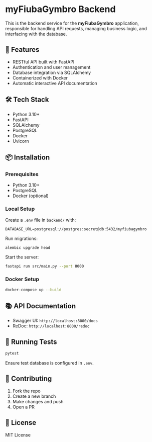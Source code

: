 # myFiubaGymbro Backend

This is the backend service for the **myFiubaGymbro** application, responsible for handling API requests, managing business logic, and interfacing with the database.

## 🚀 Features

- RESTful API built with FastAPI
- Authentication and user management
- Database integration via SQLAlchemy
- Containerized with Docker
- Automatic interactive API documentation

## 🛠 Tech Stack

- Python 3.10+
- FastAPI
- SQLAlchemy
- PostgreSQL
- Docker
- Uvicorn

## 📦 Installation

### Prerequisites

- Python 3.10+
- PostgreSQL
- Docker (optional)

### Local Setup

Create a `.env` file in `backend/` with:

```env
DATABASE_URL=postgresql://postgres:secret@db:5432/myfiubagymbro
```

Run migrations:

```bash
alembic upgrade head
```

Start the server:

```bash
fastapi run src/main.py --port 8000
```

### Docker Setup

```bash
docker-compose up --build
```

## 📚 API Documentation

- Swagger UI: `http://localhost:8000/docs`
- ReDoc: `http://localhost:8000/redoc`

## 🧪 Running Tests

```bash
pytest
```

Ensure test database is configured in `.env`.

## 🤝 Contributing

1. Fork the repo
2. Create a new branch
3. Make changes and push
4. Open a PR

## 📄 License

MIT License